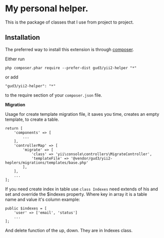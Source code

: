 My personal helper.
===================
This is the package of classes that I use from project to project.

Installation
------------

The preferred way to install this extension is through [composer](http://getcomposer.org/download/).

Either run

```
php composer.phar require --prefer-dist gud3/yii2-helper "*"
```

or add

```
"gud3/yii2-helper": "*"
```

to the require section of your `composer.json` file.




**Migration**

Usage for create template migration file, it saves you time, creates an empty template, to create a table.
```
return [
    'components' => [
        ...
    ],
    'controllerMap' => [
        'migrate' => [
            'class' => 'yii\console\controllers\MigrateController',
            'templateFile' => '@vendor/gud3/yii2-heplers/migrations/templates/base.php'
        ],
    ],
    ...
];
```

If you need create index in table use `class Indexes` need extends of his and set and override the $indexes property.
Where key in array it is a table name and value it's column example:
```
public $indexes = [
    'user' => ['email', 'status']
    ...
];
```
And delete function of the up, down. They are in Indexes class.
